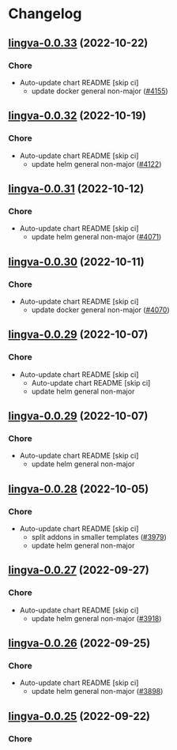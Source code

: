 # Changelog



## [lingva-0.0.33](https://github.com/truecharts/charts/compare/lingva-0.0.32...lingva-0.0.33) (2022-10-22)

### Chore

- Auto-update chart README [skip ci]
  - update docker general non-major ([#4155](https://github.com/truecharts/charts/issues/4155))




## [lingva-0.0.32](https://github.com/truecharts/charts/compare/lingva-0.0.31...lingva-0.0.32) (2022-10-19)

### Chore

- Auto-update chart README [skip ci]
  - update helm general non-major ([#4122](https://github.com/truecharts/charts/issues/4122))




## [lingva-0.0.31](https://github.com/truecharts/charts/compare/lingva-0.0.30...lingva-0.0.31) (2022-10-12)

### Chore

- Auto-update chart README [skip ci]
  - update helm general non-major ([#4071](https://github.com/truecharts/charts/issues/4071))




## [lingva-0.0.30](https://github.com/truecharts/charts/compare/lingva-0.0.29...lingva-0.0.30) (2022-10-11)

### Chore

- Auto-update chart README [skip ci]
  - update docker general non-major ([#4070](https://github.com/truecharts/charts/issues/4070))




## [lingva-0.0.29](https://github.com/truecharts/charts/compare/lingva-0.0.28...lingva-0.0.29) (2022-10-07)

### Chore

- Auto-update chart README [skip ci]
  - Auto-update chart README [skip ci]
  - update helm general non-major




## [lingva-0.0.29](https://github.com/truecharts/charts/compare/lingva-0.0.28...lingva-0.0.29) (2022-10-07)

### Chore

- Auto-update chart README [skip ci]
  - update helm general non-major




## [lingva-0.0.28](https://github.com/truecharts/charts/compare/lingva-0.0.27...lingva-0.0.28) (2022-10-05)

### Chore

- Auto-update chart README [skip ci]
  - split addons in smaller templates ([#3979](https://github.com/truecharts/charts/issues/3979))
  - update helm general non-major




## [lingva-0.0.27](https://github.com/truecharts/charts/compare/lingva-0.0.26...lingva-0.0.27) (2022-09-27)

### Chore

- Auto-update chart README [skip ci]
  - update helm general non-major ([#3918](https://github.com/truecharts/charts/issues/3918))




## [lingva-0.0.26](https://github.com/truecharts/charts/compare/lingva-0.0.25...lingva-0.0.26) (2022-09-25)

### Chore

- Auto-update chart README [skip ci]
  - update helm general non-major ([#3898](https://github.com/truecharts/charts/issues/3898))




## [lingva-0.0.25](https://github.com/truecharts/charts/compare/lingva-0.0.24...lingva-0.0.25) (2022-09-22)

### Chore
